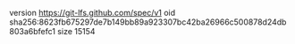 version https://git-lfs.github.com/spec/v1
oid sha256:8623fb675297de7b149bb89a923307bc42ba26966c500878d24db803a6bfefc1
size 15154
